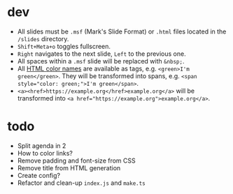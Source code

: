 # dev

- All slides must be `.msf` (Mark's Slide Format) or `.html` files located in the `/slides` directory.
- `Shift+Meta+o` toggles fullscreen.
- `Right` navigates to the next slide, `Left` to the previous one.
- All spaces within a `.msf` slide will be replaced with `&nbsp;`.
- All [HTML color names](https://www.w3schools.com/colors/colors_names.asp) are available as tags, e.g. `<green>I'm green</green>`. They will be transformed into spans, e.g. `<span style="color: green;">I'm green</span>`.
- `<a><href>https://example.org</href>example.org</a>` will be transformed into `<a href="https://example.org">example.org</a>`.

# todo

- Split agenda in 2
- How to color links?
- Remove padding and font-size from CSS
- Remove title from HTML generation
- Create config?
- Refactor and clean-up `index.js` and `make.ts`
